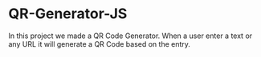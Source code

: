 # QR-Generator-JS
In this project we made a QR Code Generator.
When a user enter a text or any URL it will generate a QR Code based on the entry.
